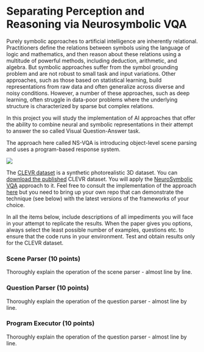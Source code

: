 
# Separating Perception and Reasoning via Neurosymbolic VQA

Purely symbolic approaches to artificial intelligence are inherently relational. Practitioners define
the relations between symbols using the language of logic and mathematics, and then reason about
these relations using a multitude of powerful methods, including deduction, arithmetic, and algebra.
But symbolic approaches suffer from the symbol grounding problem and are not robust to small
task and input variations. Other approaches, such as those based on statistical learning, build
representations from raw data and often generalize across diverse and noisy conditions. However,
a number of these approaches, such as deep learning, often struggle in data-poor problems where the
underlying structure is characterized by sparse but complex relations.

In this project you will study the implementation of AI approaches that offer the ability to combine neural and symbolic representations in their attempt to answer the so called Visual Question-Answer task. 

The approach here called NS-VQA is introducing object-level scene parsing and uses a program-based response system. 

![](images/nsvqa.png)

The [CLEVR dataset](https://knowyourdata-tfds.withgoogle.com/#tab=STATS&dataset=clevr) is a synthetic photorealistic 3D dataset. You can [download the published](https://cs.stanford.edu/people/jcjohns/clevr/) CLEVR dataset. You will apply the [NeuroSymbolic VQA](https://arxiv.org/pdf/1810.02338.pdf) approach to it. Feel free to consult the implementation of the approach [here](https://github.com/kexinyi/ns-vqa) but you need to bring up your own repo that can demonstrate the technique (see below) with the latest versions of the frameworks of your choice. 

In all the items below, include descriptions of all impediments you will face in your attempt to replicate the results. When the paper gives you options, always select the least possible number of examples, questions etc. to ensure that the code runs in your environment. Test and obtain results only for the CLEVR dataset. 

### Scene Parser (10 points)

Thoroughly explain the operation of the scene parser - almost line by line. 

### Question Parser (10 points)

Thoroughly explain the operation of the question parser - almost line by line. 

### Program Executor (10 points)

Thoroughly explain the operation of the question parser - almost line by line. 


